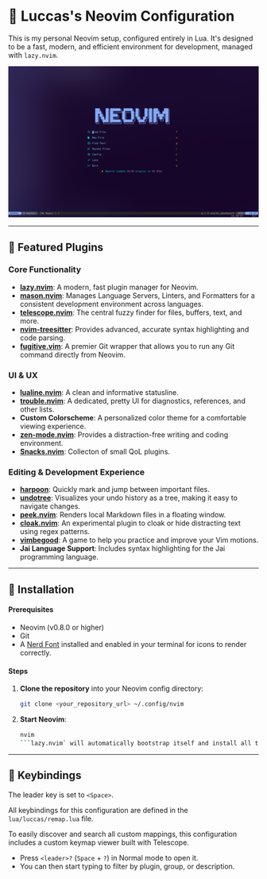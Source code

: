 # 🌙 Luccas's Neovim Configuration

This is my personal Neovim setup, configured entirely in Lua. It's designed to be a fast, modern, and efficient environment for development, managed with `lazy.nvim`.

![Screenshot of Neovim setup](./screenshot.png)

---

## 🔌 Featured Plugins

### Core Functionality
* **[lazy.nvim](https://github.com/folke/lazy.nvim)**: A modern, fast plugin manager for Neovim.
* **[mason.nvim](https://github.com/williamboman/mason.nvim)**: Manages Language Servers, Linters, and Formatters for a consistent development environment across languages.
* **[telescope.nvim](https://github.com/nvim-telescope/telescope.nvim)**: The central fuzzy finder for files, buffers, text, and more.
* **[nvim-treesitter](https://github.com/nvim-treesitter/nvim-treesitter)**: Provides advanced, accurate syntax highlighting and code parsing.
* **[fugitive.vim](https://github.com/tpope/vim-fugitive)**: A premier Git wrapper that allows you to run any Git command directly from Neovim.

### UI & UX
* **[lualine.nvim](https://github.com/nvim-lualine/lualine.nvim)**: A clean and informative statusline.
* **[trouble.nvim](https://github.com/folke/trouble.nvim)**: A dedicated, pretty UI for diagnostics, references, and other lists.
* **Custom Colorscheme**: A personalized color theme for a comfortable viewing experience.
* **[zen-mode.nvim](https://github.com/folke/zen-mode.nvim)**: Provides a distraction-free writing and coding environment.
* **[Snacks.nvim](https://github.com/folke/snacks.nvim)**: Collecton of small QoL plugins.
### Editing & Development Experience
* **[harpoon](https://github.com/ThePrimeagen/harpoon)**: Quickly mark and jump between important files.
* **[undotree](https://github.com/mbbill/undotree)**: Visualizes your undo history as a tree, making it easy to navigate changes.
* **[peek.nvim](https://github.com/toppair/peek.nvim)**: Renders local Markdown files in a floating window.
* **[cloak.nvim](https://github.com/laytan/cloak.nvim)**: An experimental plugin to cloak or hide distracting text using regex patterns.
* **[vimbegood](https://github.com/ThePrimeagen/vimbegood)**: A game to help you practice and improve your Vim motions.
* **Jai Language Support**: Includes syntax highlighting for the Jai programming language.

---

## 🚀 Installation

#### Prerequisites

* Neovim (v0.8.0 or higher)
* Git
* A [Nerd Font](https://www.nerdfonts.com/) installed and enabled in your terminal for icons to render correctly.

#### Steps

1.  **Clone the repository** into your Neovim config directory:
    ```bash
    git clone <your_repository_url> ~/.config/nvim
    ```

2.  **Start Neovim**:
    ```bash
    nvim
    ```lazy.nvim` will automatically bootstrap itself and install all the configured plugins on the first run.

---

## 🔑 Keybindings

The leader key is set to `<Space>`.

All keybindings for this configuration are defined in the `lua/luccas/remap.lua` file.

To easily discover and search all custom mappings, this configuration includes a custom keymap viewer built with Telescope.
* Press `<leader>?` (`Space` + `?`) in Normal mode to open it.
* You can then start typing to filter by plugin, group, or description.

